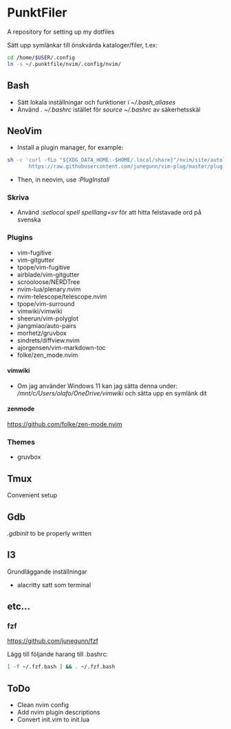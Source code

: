 # PunktFiler
A repository for setting up my dotfiles

Sätt upp symlänkar till önskvärda kataloger/filer, t.ex:
```bash
cd /home/$USER/.config
ln -s ~/.punktfile/nvim/.config/nvim/
```

## Bash
* Sätt lokala inställningar och funktioner i *~/.bash_aliases*
* Använd *. ~/.bashrc* istället för *source ~/.bashrc* av säkerhetsskäl

## NeoVim
* Install a plugin manager, for example:
```bash
sh -c 'curl -fLo "${XDG_DATA_HOME:-$HOME/.local/share}"/nvim/site/autoload/plug.vim --create-dirs \
       https://raw.githubusercontent.com/junegunn/vim-plug/master/plug.vim'
```

* Then, in neovim, use *:PlugInstall*

### Skriva
* Använd *:setlocal spell spelllang=sv* för att hitta felstavade ord på svenska

### Plugins
* vim-fugitive
* vim-gitgutter
* tpope/vim-fugitive
* airblade/vim-gitgutter
* scrooloose/NERDTree
* nvim-lua/plenary.nvim
* nvim-telescope/telescope.nvim
* tpope/vim-surround
* vimwiki/vimwiki
* sheerun/vim-polyglot
* jiangmiao/auto-pairs
* morhetz/gruvbox
* sindrets/diffview.nvim
* ajorgensen/vim-markdown-toc
* folke/zen_mode.nvim

#### vimwiki
* Om jag använder Windows 11 kan jag sätta denna under: */mnt/c/Users/olafo/OneDrive/vimwiki* och sätta upp en symlänk dit

#### zenmode
https://github.com/folke/zen-mode.nvim

### Themes
* gruvbox

## Tmux
Convenient setup

## Gdb
*.gdbinit* to be properly written

## I3
Grundläggande inställningar
* alacritty satt som terminal

## etc...
### fzf
https://github.com/junegunn/fzf

Lägg till följande harang till .bashrc:
```bash
[ -f ~/.fzf.bash ] && . ~/.fzf.bash
```
## ToDo
* Clean nvim config
* Add nvim plugin descriptions
* Convert init.vim to init.lua

